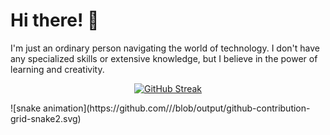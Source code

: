# Hi there! 👋 
I'm just an ordinary person navigating the world of technology. I don't have any specialized skills or extensive knowledge, but I believe in the power of learning and creativity.
</p>
<p align="center">
  <a href="https://git.io/streak-stats"><img src="https://streak-stats.demolab.com?user=dpangestuw&theme=github-dark&hide_border=true" alt="GitHub Streak" /></a>
</p>
![snake animation](https://github.com/<seu dpangestuw>/<seu dpangestuw>/blob/output/github-contribution-grid-snake2.svg)
